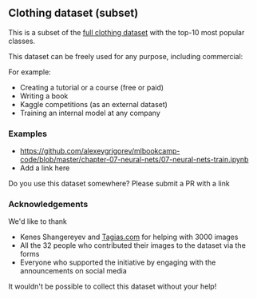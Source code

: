 ## Clothing dataset (subset)

This is a subset of the [full clothing dataset](https://github.com/alexeygrigorev/clothing-dataset) with the top-10 most popular classes. 

This dataset can be freely used for any purpose, including commercial:

For example:
* Creating a tutorial or a course (free or paid)
* Writing a book
* Kaggle competitions (as an external dataset)
* Training an internal model at any company


### Examples

* https://github.com/alexeygrigorev/mlbookcamp-code/blob/master/chapter-07-neural-nets/07-neural-nets-train.ipynb
* Add a link here

Do you use this dataset somewhere? Please submit a PR with a link



### Acknowledgements 

We'd like to thank

* Kenes Shangereyev and [Tagias.com](tagias.com) for helping with 3000 images
* All the 32 people who contributed their images to the dataset via the forms
* Everyone who supported the initiative by engaging with the announcements on social media   

It wouldn't be possible to collect this dataset without your help!
